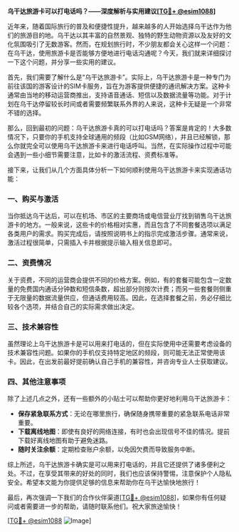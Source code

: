 **乌干达旅游卡可以打电话吗？——深度解析与实用建议[[TG💪+ @esim1088](https://t.me/s/esim1088)]**

近年来，随着国际旅行的普及和便捷性提升，越来越多的人开始选择乌干达作为他们的旅游目的地。乌干达以其丰富的自然景观、独特的野生动物资源以及友好的文化氛围吸引了无数游客。然而，在规划旅行时，不少朋友都会关心这样一个问题：在乌干达，使用旅游卡是否能够方便地进行电话沟通呢？今天，我们就来详细探讨一下这个问题，并分享一些实用的建议。

首先，我们需要了解什么是“乌干达旅游卡”。实际上，乌干达旅游卡是一种专门为前往该国的游客设计的SIM卡服务，旨在为游客提供便捷的通讯解决方案。这种卡通常由当地的移动运营商推出，支持语音通话、短信以及数据流量等功能。对于计划在乌干达停留较长时间或者需要频繁联系外界的人来说，这种卡无疑是一个非常不错的选择。

那么，回到最初的问题：乌干达旅游卡真的可以打电话吗？答案是肯定的！大多数情况下，只要你的手机支持全球通用的频段（比如GSM网络），并且已经解锁，那么你就完全可以使用乌干达旅游卡来进行电话呼叫。当然，在实际操作过程中可能会遇到一些小细节需要注意，比如卡的激活流程、资费标准等。

接下来，让我们从几个方面具体分析一下如何顺利使用乌干达旅游卡来实现通话功能：

### 一、购买与激活

当你抵达乌干达后，可以在机场、市区的主要商场或电信营业厅找到销售乌干达旅游卡的地方。一般来说，这些卡的价格相对实惠，而且包含了不同套餐选项以满足各类用户的需求。购买完成后，请按照说明书上的指示完成激活步骤。通常来说，激活过程很简单，只需插入卡并根据提示输入相关信息即可。

### 二、资费情况

关于资费，不同的运营商会提供不同的价格方案。例如，有的套餐可能包含一定数量的免费国内通话分钟数和短信条数，超出部分则按次计费；而另一些套餐则侧重于无限量的数据流量供应，但通话费用较高。因此，在选择套餐之前，务必仔细比较各个选项，并结合自己的实际需求做出决定。

### 三、技术兼容性

虽然理论上乌干达旅游卡是可以用来打电话的，但在实际使用中还需要考虑设备的技术兼容性问题。如果你的手机仅支持特定地区的频段，则可能无法正常使用该卡。因此，在出发前最好提前确认自己手机的兼容性，并咨询专业人士获取建议。

### 四、其他注意事项

除了上述几点之外，还有一些额外的小贴士可以帮助你更好地利用乌干达旅游卡：

- **保存紧急联系方式**：无论在哪里旅行，确保随身携带重要的紧急联系电话非常重要。
- **下载离线地图**：即使有良好的网络连接，有时也会出现信号不佳的情况。提前下载好离线地图有助于避免迷路。
- **随时关注余额**：定期检查账户余额，以免因欠费而导致服务中断。

综上所述，乌干达旅游卡确实是可以用来打电话的，并且它还提供了诸多便利之处。不过，在享受其带来的好处的同时，我们也应该保持警惕，注意保护个人隐私安全。希望本文能为你提供足够的信息来帮助你在乌干达愉快地旅行！

最后，再次强调一下我们的合作伙伴渠道[[TG💪+ @esim1088](https://t.me/s/esim1088)]，如果你有任何疑问或者需要进一步的帮助，请随时联系他们。祝大家旅途愉快！

[[TG💪+ @esim1088](https://t.me/s/esim1088) ![Image](https://i.postimg.cc/4NQfJmqS/Snipaste-2025-05-13-00-14-12.png)]